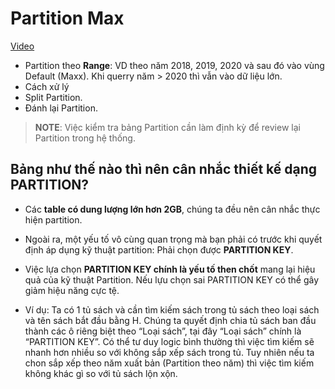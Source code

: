 # Partition Max

[Video](https://wecommit.com.vn/courses/chuong-trinh-dao-tao-toi-uu-co-so-du-lieu-cao-cap/lesson/sai-lam-07/)

- Partition theo **Range**: VD theo năm 2018, 2019, 2020 và sau đó vào vùng Default (Maxx). Khi querry năm \> 2020 thì vẫn vào dữ liệu lớn.
- Cách xử lý
- Split Partition.
- Đánh lại Partition.

 >**NOTE**: Việc kiểm tra bảng Partition cần làm định kỳ để review lại Partition trong hệ thống.

## Bảng như thế nào thì nên cân nhắc thiết kế dạng PARTITION?

- Các **table có dung lượng lớn hơn 2GB**, chúng ta đều nên cân nhắc thực hiện partition.

- Ngoài ra, một yếu tố vô cùng quan trọng mà bạn phải có trước khi quyết định áp dụng kỹ thuật partition: Phải chọn được **PARTITION KEY**.

- Việc lựa chọn **PARTITION KEY chính là yếu tố then chốt** mang lại hiệu quả của kỹ thuật Partition. Nếu lựu chọn sai PARTITION KEY có thể gây giảm hiệu năng cực tệ.

- Ví dụ: Ta có 1 tủ sách và cần tìm kiếm sách trong tủ sách theo loại sách và tên sách bắt đầu bằng H. Chúng ta quyết định chia tủ sách ban đầu thành các ô riêng biệt theo “Loại sách”, tại đây “Loại sách” chính là “PARTITION KEY”. Có thể tư duy logic bình thường thì việc tìm kiếm sẽ nhanh hơn nhiều so với không sắp xếp sách trong tủ. Tuy nhiên nếu ta chon sắp xếp theo năm xuất bản (Partition theo năm) thì việc tìm kiếm không khác gì so với tủ sách lộn xộn.
